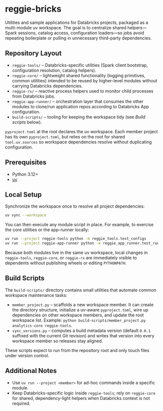 # reggie-bricks

Utilities and sample applications for Databricks projects, packaged as a
multi-module uv workspace. The goal is to centralize shared helpers—Spark
sessions, catalog access, configuration loaders—so jobs avoid repeating
boilerplate or pulling in unnecessary third-party dependencies.

## Repository Layout

- `reggie-tools/` – Databricks-specific utilities (Spark client bootstrap,
  configuration resolution, catalog helpers).
- `reggie-core/` – lightweight shared functionality (logging primitives, common
  utilities) intended to be reused by higher-level modules without carrying
  Databricks dependencies.
- `reggie-rx/` – reactive process helpers used to monitor child processes from
  Databricks jobs.
- `reggie-app-runner/` – orchestration layer that consumes the other modules to
  clone/run application repos according to Databricks App configuration.
- `build-scripts/` – tooling for keeping the workspace tidy (see *Build
  scripts* below).

`pyproject.toml` at the root declares the uv workspace. Each member project has
its own `pyproject.toml`, but relies on the root for shared `tool.uv.sources` so
workspace dependencies resolve without duplicating configuration.

## Prerequisites

- Python 3.12+
- [uv](https://github.com/astral-sh/uv)

## Local Setup

Synchronize the workspace once to resolve all project dependencies:

```bash
uv sync --workspace
```

You can then execute any module script in place. For example, to exercise the
core utilities or the app-runner locally:

```bash
uv run --project reggie-tools python -m reggie_tools.test_configs
uv run --project reggie-app-runner python -m reggie_app_runner.test_runs
```

Because both modules live in the same uv workspace, local changes in
`reggie-tools`, `reggie-core`, or `reggie-rx` are immediately visible to
dependents without publishing wheels or editing `PYTHONPATH`.

## Build Scripts

The `build-scripts/` directory contains small utilities that automate common
workspace maintenance tasks:

- `member_project.py` – scaffolds a new workspace member. It can create the
  directory structure, initialize a uv-aware `pyproject.toml`, wire up
  dependencies on other workspace members, and update the root workspace list.
  Example: `python build-scripts/member_project.py analytics-core reggie-tools`.
- `sync_versions.py` – computes a build metadata version (default `0.0.1`
  suffixed with the current Git revision) and writes that version into every
  workspace member so releases stay aligned.

These scripts expect to run from the repository root and only touch files under
version control.

## Additional Notes

- Use `uv run --project <member>` for ad-hoc commands inside a specific module.
- Keep Databricks-specific logic inside `reggie-tools`; rely on `reggie-core`
  for shared, dependency-light helpers when Databricks context is not required.
